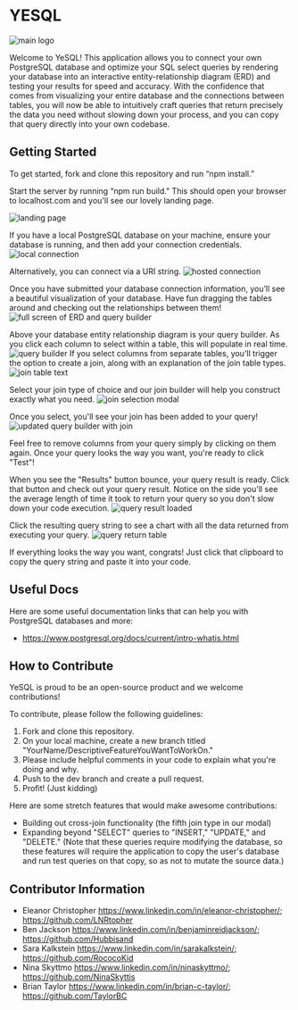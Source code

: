 # YESQL
![main logo](./frontend/assets/yesql_logo.png)

Welcome to YeSQL! This application allows you to connect your own PostgreSQL database and optimize your SQL select queries by rendering your database into an interactive entity-relationship diagram (ERD) and testing your results for speed and accuracy. With the confidence that comes from visualizing your entire database and the connections between tables, you will now be able to intuitively craft queries that return precisely the data you need without slowing down your process, and you can copy that query directly into your own codebase. 

## Getting Started

To get started, fork and clone this repository and run “npm install.” 

Start the server by running “npm run build." This should open your browser to localhost.com and you'll see our lovely landing page.

![landing page](./frontend/assets/readmeScreenshots/landing_page_screenshot_readme.png) 

If you have a local PostgreSQL database on your machine, ensure your database is running, and then add your connection credentials. 
![local connection](./frontend/assets/readmeScreenshots/local_connection_login_screenshot_readme.png)

Alternatively, you can connect via a URI string. 
![hosted connection](./frontend/assets/readmeScreenshots/hosted_connection_login_screenshot_readme.png)

Once you have submitted your database connection information, you’ll see a beautiful visualization of your database. Have fun dragging the tables around and checking out the relationships between them!
![full screen of ERD and query builder](./frontend/assets/readmeScreenshots/fullshot_screenshot_readme.png)

Above your database entity relationship diagram is your query builder. As you click each column to select within a table, this will populate in real time.
![query builder](./frontend/assets/readmeScreenshots/your_query_screenshot_readme.png)
If you select columns from separate tables, you'll trigger the option to create a join, along with an explanation of the join table types. 
![join table text](./frontend/assets/readmeScreenshots/join_screenshot_readme.png)

Select your join type of choice and our join builder will help you construct exactly what you need.
![join selection modal](./frontend/assets/readmeScreenshots/join_selection_screenshot_readme.png)

Once you select, you'll see your join has been added to your query!
![updated query builder with join](./frontend/assets/readmeScreenshots/join_added_to_query_screenshot_readme.png)

Feel free to remove columns from your query simply by clicking on them again. Once your query looks the way you want, you're ready to click "Test"!

When you see the "Results" button bounce, your query result is ready. Click that button and check out your query result. Notice on the side you'll see the average length of time it took to return your query so you don't slow down your code execution. 
![query result loaded](./frontend/assets/readmeScreenshots/query_results_screenshot_readme.png)

Click the resulting query string to see a chart with all the data returned from executing your query.
![query return table](./frontend/assets/readmeScreenshots/query_result_table_screenshot_readme.png)

If everything looks the way you want, congrats! Just click that clipboard to copy the query string and paste it into your code. 

## Useful Docs
Here are some useful documentation links that can help you with PostgreSQL databases and more: 
- https://www.postgresql.org/docs/current/intro-whatis.html


## How to Contribute
YeSQL is proud to be an open-source product and we welcome contributions! 

To contribute, please follow the following guidelines:
1. Fork and clone this repository.
2. On your local machine, create a new branch titled "YourName/DescriptiveFeatureYouWantToWorkOn."
3. Please include helpful comments in your code to explain what you're doing and why.
4. Push to the dev branch and create a pull request.
5. Profit! (Just kidding)

Here are some stretch features that would make awesome contributions:
- Building out cross-join functionality (the fifth join type in our modal)
- Expanding beyond "SELECT" queries to "INSERT," "UPDATE," and "DELETE." (Note that these queries require modifying the database, so these features will require the application to copy the user's database and run test queries on that copy, so as not to mutate the source data.)

## Contributor Information
- Eleanor Christopher https://www.linkedin.com/in/eleanor-christopher/; https://github.com/LNRtopher
- Ben Jackson https://www.linkedin.com/in/benjaminreidjackson/; https://github.com/Hubbisand
- Sara Kalkstein https://www.linkedin.com/in/sarakalkstein/; https://github.com/RococoKid
- Nina Skyttmo https://www.linkedin.com/in/ninaskyttmo/; https://github.com/NinaSkyttis
- Brian Taylor https://www.linkedin.com/in/brian-c-taylor/; https://github.com/TaylorBC






